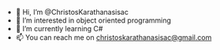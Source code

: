 - 👋 Hi, I’m @ChristosKarathanasisac
- 👀 I’m interested in object oriented programming
- 🌱 I’m currently learning C#
- 📫 You can reach me on christoskarathanasisac@gmail.com

<!---
ChristosKarathanasisac/ChristosKarathanasisac is a ✨ special ✨ repository because its `README.md` (this file) appears on your GitHub profile.
You can click the Preview link to take a look at your changes.
--->
